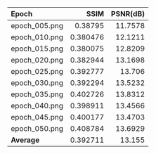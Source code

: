 | Epoch         |     SSIM |   PSNR(dB) |
|:--------------|---------:|-----------:|
| epoch_005.png | 0.38795  |    11.7578 |
| epoch_010.png | 0.380476 |    12.1211 |
| epoch_015.png | 0.380075 |    12.8209 |
| epoch_020.png | 0.382944 |    13.1698 |
| epoch_025.png | 0.392777 |    13.706  |
| epoch_030.png | 0.392294 |    13.5232 |
| epoch_035.png | 0.402726 |    13.8312 |
| epoch_040.png | 0.398911 |    13.4566 |
| epoch_045.png | 0.400177 |    13.4703 |
| epoch_050.png | 0.408784 |    13.6929 |
| **Average**   | 0.392711 |    13.155  |
